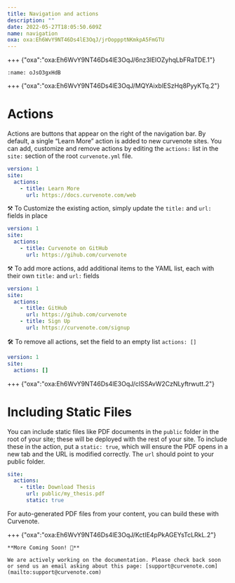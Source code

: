 ```yaml
---
title: Navigation and actions
description: ""
date: 2022-05-27T18:05:50.609Z
name: navigation
oxa: oxa:Eh6WvY9NT46Ds4lE3OqJ/jrOoppptNKmkpA5FmGTU
---
```


+++ {"oxa":"oxa:Eh6WvY9NT46Ds4lE3OqJ/6nz3lElOZyhqLbFRaTDE.1"}


```{figure} images/Eh6WvY9NT46Ds4lE3OqJ-zMkH2pW99k4pjkNGDzXE-v1.png
:name: oJsO3gxHdB
```

+++ {"oxa":"oxa:Eh6WvY9NT46Ds4lE3OqJ/MQYAixblESzHq8PyyKTq.2"}

# Actions

Actions are buttons that appear on the right of the navigation bar. By default, a single “Learn More” action is added to new curvenote sites. You can add, customize and remove actions by editing the `actions:` list in the `site:` section of the root `curvenote.yml` file.

```yaml
version: 1
site:
  actions:
    - title: Learn More
      url: https://docs.curvenote.com/web
```

⚒️ To Customize the existing action, simply update the `title:` and `url:` fields in place

```yaml
version: 1
site:
  actions:
    - title: Curvenote on GitHub
      url: https://gihub.com/curvenote
```

⚒️ To add more actions, add additional items to the YAML list, each with their own `title:` and `url:` fields

```yaml
version: 1
site:
  actions:
    - title: GitHub
      url: https://gihub.com/curvenote
    - title: Sign Up
      url: https://curvenote.com/signup
```

🛠️ To remove all actions, set the field to an empty list `actions: []`

```yaml
version: 1
site:
  actions: []
```

+++ {"oxa":"oxa:Eh6WvY9NT46Ds4lE3OqJ/cISSAvW2CzNLyftrwutt.2"}

# Including Static Files

You can include static files like PDF documents in the `public` folder in the root of your site; these will be deployed with the rest of your site. To include these in the action, put a `static: true`, which will ensure the PDF opens in a new tab and the URL is modified correctly. The `url` should point to your public folder.

```yaml
site:
  actions:
    - title: Download Thesis
      url: public/my_thesis.pdf
      static: true
```

For auto-generated PDF files from your content, you can build these with Curvenote.

+++ {"oxa":"oxa:Eh6WvY9NT46Ds4lE3OqJ/KctIE4pPkAGEYsTcLRkL.2"}

````{important}
**More Coming Soon! 🚧**

We are actively working on the documentation. Please check back soon or send us an email asking about this page: [support@curvenote.com](mailto:support@curvenote.com)

````

